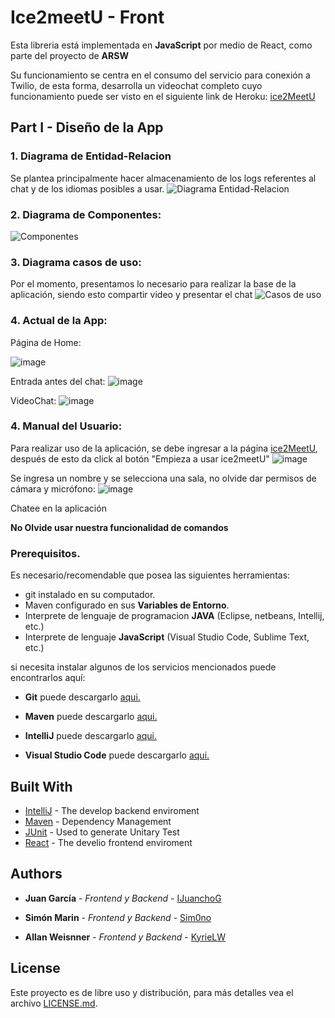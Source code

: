 # Ice2meetU - Front

Esta libreria está implementada en **JavaScript** por medio de React, como parte del proyecto de **ARSW**

Su funcionamiento se centra en el consumo del servicio para conexión a Twilio, de esta forma, desarrolla un videochat completo cuyo funcionamiento puede ser visto en el siguiente link de Heroku:
[ice2MeetU](http://ice2meet-u.herokuapp.com/)


## Part I - Diseño de la App

### 1. Diagrama de Entidad-Relacion

Se plantea principalmente hacer almacenamiento de los logs referentes al chat y de los idiomas posibles a usar.
![Diagrama Entidad-Relacion](https://user-images.githubusercontent.com/69485186/114706031-13024f00-9cee-11eb-95e9-f86c81f91e8a.png)

### 2.  Diagrama de Componentes:
![Componentes](https://cdn.discordapp.com/attachments/647621346695577609/831860797525327872/unknown.png)

### 3. Diagrama casos de uso:
Por el momento, presentamos lo necesario para realizar la base de la aplicación, siendo esto compartir video y presentar el chat
![Casos de uso](https://cdn.discordapp.com/attachments/647621346695577609/831860935752286218/unknown.png)

### 4.  Actual de la App:
Página de Home:

![image](https://user-images.githubusercontent.com/69485186/114707451-dd5e6580-9cef-11eb-8d10-71812e141b63.png)

Entrada antes del chat:
![image](https://user-images.githubusercontent.com/69485186/114707577-01ba4200-9cf0-11eb-97bc-b039873648a9.png)

VideoChat:
![image](https://user-images.githubusercontent.com/69485186/114707800-40e89300-9cf0-11eb-82c0-fab3e82ba8f2.png)

### 4.  Manual del Usuario:
Para realizar uso de la aplicación, se debe ingresar a la página [ice2MeetU](http://ice2meet-u.herokuapp.com/), después de esto da click al botón "Empieza a usar ice2meetU"
![image](https://user-images.githubusercontent.com/69485186/119603555-0d9b2880-bdb3-11eb-832d-15c7a7ab5d4a.png)

Se ingresa un nombre y se selecciona una sala, no olvide dar permisos de cámara y micrófono:
![image](https://user-images.githubusercontent.com/69485186/119603676-3fac8a80-bdb3-11eb-8f7e-4d4cb7420e65.png)

Chatee en la aplicación

**No Olvide usar nuestra funcionalidad de comandos**



### Prerequisitos.

Es necesario/recomendable que posea las siguientes herramientas:

- git instalado en su computador.
- Maven configurado en sus **Variables de Entorno**.
- Interprete de lenguaje de programacion **JAVA** (Eclipse, netbeans, Intellij, etc.)
- Interprete de lenguaje **JavaScript** (Visual Studio Code, Sublime Text, etc.)

si necesita instalar algunos de los servicios mencionados puede encontrarlos aquí:

- **Git** puede descargarlo [aqui.](https://git-scm.com/downloads)

- **Maven** puede descargarlo [aqui.](https://maven.apache.org/download.cgi)

- **IntelliJ** puede descargarlo [aqui.](https://www.jetbrains.com/es-es/idea/download/)

- **Visual Studio Code** puede descargarlo [aqui.](https://code.visualstudio.com/download)



## Built With

* [IntelliJ](https://www.jetbrains.com/es-es/idea/) - The develop backend enviroment
* [Maven](https://maven.apache.org/) - Dependency Management
* [JUnit](https://junit.org/junit5/) - Used to generate Unitary Test
* [React](https://es.reactjs.org/) - The develio frontend enviroment


## Authors

* **Juan García** - *Frontend y Backend* - [IJuanchoG](https://github.com/IJuanchoG)

* **Simón Marin** - *Frontend y Backend* - [Sim0no](https://github.com/Sim0no)

* **Allan Weisnner** - *Frontend y Backend* - [KyrieLW](https://github.com/KyrieLW)

## License

Este proyecto es de libre uso y distribución, para más detalles vea el archivo [LICENSE.md](LICENSE.md).
